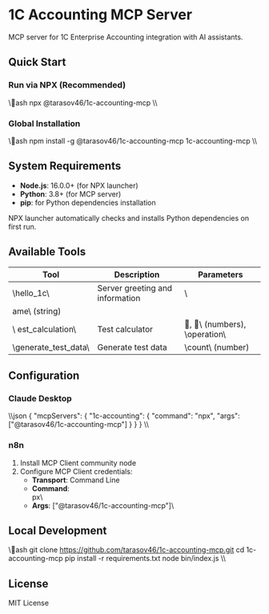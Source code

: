 # 1C Accounting MCP Server

MCP server for 1C Enterprise Accounting integration with AI assistants.

## Quick Start

### Run via NPX (Recommended)
\\\ash
npx @tarasov46/1c-accounting-mcp
\\\

### Global Installation
\\\ash
npm install -g @tarasov46/1c-accounting-mcp
1c-accounting-mcp
\\\

## System Requirements

- **Node.js**: 16.0.0+ (for NPX launcher)
- **Python**: 3.8+ (for MCP server)
- **pip**: for Python dependencies installation

NPX launcher automatically checks and installs Python dependencies on first run.

## Available Tools

| Tool | Description | Parameters |
|------|-------------|------------|
| \hello_1c\ | Server greeting and information | \
ame\ (string) |
| \	est_calculation\ | Test calculator | \\, \\ (numbers), \operation\ |
| \generate_test_data\ | Generate test data | \count\ (number) |

## Configuration

### Claude Desktop
\\\json
{
  "mcpServers": {
    "1c-accounting": {
      "command": "npx",
      "args": ["@tarasov46/1c-accounting-mcp"]
    }
  }
}
\\\

### n8n
1. Install MCP Client community node
2. Configure MCP Client credentials:
   - **Transport**: Command Line
   - **Command**: \
px\
   - **Args**: \["@tarasov46/1c-accounting-mcp"]\

## Local Development

\\\ash
git clone https://github.com/tarasov46/1c-accounting-mcp.git
cd 1c-accounting-mcp
pip install -r requirements.txt
node bin/index.js
\\\

## License

MIT License

